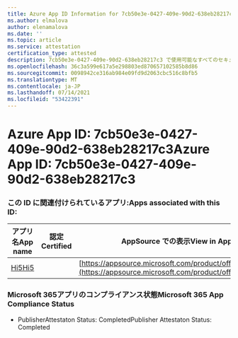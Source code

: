 ```yaml
---
title: Azure App ID Information for 7cb50e3e-0427-409e-90d2-638eb28217c3
ms.author: elmalova
author: elenamalova
ms.date: ''
ms.topic: article
ms.service: attestation
certification_type: attested
description: 7cb50e3e-0427-409e-90d2-638eb28217c3 で使用可能なすべてのセキュリティおよびコンプライアンス情報。
ms.openlocfilehash: 36c3a599e617a5e298803ed870657102585b8d86
ms.sourcegitcommit: 0098942ce316ab984e09fd9d2063cbc516c8bfb5
ms.translationtype: MT
ms.contentlocale: ja-JP
ms.lasthandoff: 07/14/2021
ms.locfileid: "53422391"
---
```

# <a name="azure-app-id-7cb50e3e-0427-409e-90d2-638eb28217c3"></a><span data-ttu-id="d508f-103">Azure App ID: 7cb50e3e-0427-409e-90d2-638eb28217c3</span><span class="sxs-lookup"><span data-stu-id="d508f-103">Azure App ID: 7cb50e3e-0427-409e-90d2-638eb28217c3</span></span>


### <a name="apps-associated-with-this-id"></a><span data-ttu-id="d508f-104">この ID に関連付けられているアプリ:</span><span class="sxs-lookup"><span data-stu-id="d508f-104">Apps associated with this ID:</span></span>
| <span data-ttu-id="d508f-105">**アプリ名**</span><span class="sxs-lookup"><span data-stu-id="d508f-105">**App name**</span></span> | <span data-ttu-id="d508f-106">**認定**</span><span class="sxs-lookup"><span data-stu-id="d508f-106">**Certified**</span></span> | <span data-ttu-id="d508f-107">**AppSource での表示**</span><span class="sxs-lookup"><span data-stu-id="d508f-107">**View in AppSource**</span></span> |
|-|-|-|
| [<span data-ttu-id="d508f-108">Hi5</span><span class="sxs-lookup"><span data-stu-id="d508f-108">Hi5</span></span>](https://docs.microsoft.com/en-us/microsoft-365-app-certification/forward/WA200001610) |  | [https://appsource.microsoft.com/product/office/WA200001610](https://appsource.microsoft.com/product/office/WA200001610) |

### <a name="microsoft-365-app-compliance-status"></a><span data-ttu-id="d508f-109">Microsoft 365アプリのコンプライアンス状態</span><span class="sxs-lookup"><span data-stu-id="d508f-109">Microsoft 365 App Compliance Status</span></span>
- <span data-ttu-id="d508f-110">PublisherAttestaton Status: Completed</span><span class="sxs-lookup"><span data-stu-id="d508f-110">Publisher Attestaton Status: Completed</span></span>
